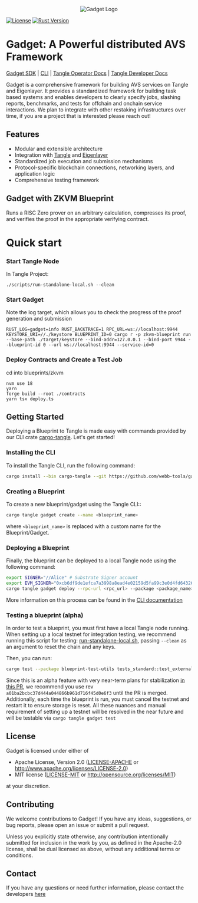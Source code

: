 <p align="center">
  <img src="https://github.com/webb-tools/dkg-substrate/raw/master/assets/webb_banner_light.png" alt="Gadget Logo">
</p>

[![License](https://img.shields.io/badge/License-MIT-blue.svg)](https://opensource.org/licenses/Apache-2.0)
[![Rust Version](https://img.shields.io/badge/rust-1.74.0%2B-blue.svg)](https://www.rust-lang.org)

# Gadget: A Powerful distributed AVS Framework
[Gadget SDK](./sdk) 
| [CLI](./cli) 
| [Tangle Operator Docs](https://docs.tangle.tools/operators/validator/introduction) 
| [Tangle Developer Docs](https://foundry-rs.github.io/foundry)

Gadget is a comprehensive framework for building AVS services on Tangle and Eigenlayer. 
It provides a standardized framework for building task based systems and enables developers 
to clearly specify jobs, slashing reports, benchmarks, and tests for offchain and onchain 
service interactions. We plan to integrate with other restaking infrastructures over time, 
if you are a project that is interested please reach out!

## Features

- Modular and extensible architecture
- Integration with [Tangle](https://twitter.com/tangle_network) and [Eigenlayer](https://www.eigenlayer.xyz/)
- Standardized job execution and submission mechanisms
- Protocol-specific blockchain connections, networking layers, and application logic
- Comprehensive testing framework

## Gadget with ZKVM Blueprint
Runs a RISC Zero prover on an arbitrary calculation, compresses its proof, and verifies the proof in the appropriate verifying contract.

# Quick start

### Start Tangle Node
In Tangle Project:
```shell
./scripts/run-standalone-local.sh --clean
```

### Start Gadget
Note the log target, which allows you to check the progress of the proof generation and submission
```shell
RUST_LOG=gadget=info RUST_BACKTRACE=1 RPC_URL=ws://localhost:9944 KEYSTORE_URI=//./keystore BLUEPRINT_ID=0 cargo r -p zkvm-blueprint run --base-path ./target/keystore --bind-addr=127.0.0.1 --bind-port 9944 --blueprint-id 0 --url ws://localhost:9944 --service-id=0
```

### Deploy Contracts and Create a Test Job
cd into blueprints/zkvm
```shell
nvm use 18
yarn
forge build --root ./contracts
yarn tsx deploy.ts 
```

## Getting Started

Deploying a Blueprint to Tangle is made easy with commands provided by our CLI crate [cargo-tangle](./cli).
Let's get started!

### Installing the CLI

To install the Tangle CLI, run the following command:

```bash
cargo install --bin cargo-tangle --git https://github.com/webb-tools/gadget --force
```

### Creating a Blueprint

To create a new blueprint/gadget using the Tangle CLI::

```bash
cargo tangle gadget create --name <blueprint_name>
```

where `<blueprint_name>` is replaced with a custom name for the Blueprint/Gadget.

### Deploying a Blueprint

Finally, the blueprint can be deployed to a local Tangle node using the following command:

```bash
export SIGNER="//Alice" # Substrate Signer account
export EVM_SIGNER="0xcb6df9de1efca7a3998a8ead4e02159d5fa99c3e0d4fd6432667390bb4726854" # EVM signer account
cargo tangle gadget deploy --rpc-url <rpc_url> --package <package_name>
```

More information on this process can be found in the [CLI documentation](./cli/README.md)

### Testing a blueprint (alpha)
In order to test a blueprint, you must first have a local Tangle node running. When setting up a local testnet for integration testing, we recommend running this script for testing: [run-standalone-local.sh](https://github.com/webb-tools/tangle/blob/main/scripts/run-standalone-local.sh), passing `--clean` as an argument to reset the chain and any keys.

Then, you can run:

```bash
cargo test --package blueprint-test-utils tests_standard::test_externalities_gadget_starts -- --nocapture
```

Since this is an alpha feature with very near-term plans for stabilization [in this PR](https://github.com/webb-tools/gadget/pull/285), we recommend you use rev `a01ba2bcbc37d444a044866b961d716f45d0e6f3` until the PR is merged. Additionally, each time the blueprint is run, you must cancel the testnet and restart it to ensure storage is reset.
All these nuances and manual requirement of setting up a testnet will be resolved in the near future and will be testable via `cargo tangle gadget test`

## License
Gadget is licensed under either of

* Apache License, Version 2.0
  ([LICENSE-APACHE](LICENSE-APACHE) or http://www.apache.org/licenses/LICENSE-2.0)
* MIT license
  ([LICENSE-MIT](LICENSE-MIT) or http://opensource.org/licenses/MIT)

at your discretion.

## Contributing

We welcome contributions to Gadget! If you have any ideas, suggestions, or bug reports, please open an issue or submit a pull request.

Unless you explicitly state otherwise, any contribution intentionally submitted
for inclusion in the work by you, as defined in the Apache-2.0 license, shall be
dual licensed as above, without any additional terms or conditions.

## Contact
If you have any questions or need further information, please contact the developers [here](https://webb.tools/)
